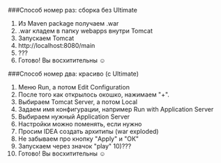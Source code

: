 
###Способ номер раз: сборка без Ultimate
1) Из Maven package получаем .war
2) .war кладем в папку webapps внутри Tomcat 
3) Запускаем Tomcat
4) http://localhost:8080/main
5) ???
6) Готово! Вы восхитительны :relaxed:


###Способ номер два: красиво (с Ultimate)

1) Меню Run, а потом Edit Configuration
2) После того как открылось окошко, нажимаем "+". 
3) Выбираем Tomcat Server, а потом Local
4) Задаем имя конфигурации, например Run with Application Server
5) Выбираем нужный Application Server
6) Настройки можно поменять, если нужно
7) Просим IDEA создать архитипы (war exploded)
8) Не забываем про кнопку "Apply" и "ОК"
9) Запускаем через значок "play"
10)???
11) Готово! Вы восхитительны :relaxed: